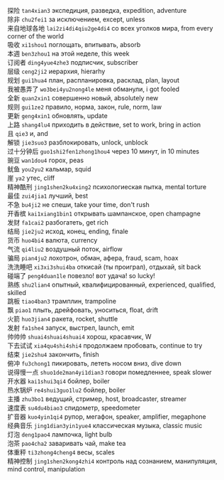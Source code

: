 探险 `tan4xian3` экспедиция, разведка, expedition, adventure  
除非 `chu2fei1` за исключением, except, unless  
来自地球各地 `lai2zi4di4qiu2ge4di4` со всех уголков мира, from every corner of the world  
吸收 `xi1shou1` поглощать, впитывать, absorb  
本週 `ben3zhou1` на этой неделе, this week  
订阅者 `ding4yue4zhe3` подписчик, subscriber  
层级 `ceng2ji2` иерархия, hierarhy  
规划 `gui1hua4` план, распланировка, расклад, plan, layout  
我被愚弄了 `wo3bei4yu2nong4le` меня обманули, i got fooled  
全新 `quan2xin1` совершенно новый, absolutely new  
规则 `gui1ze2` правило, норма, закон, rule, norm, law  
更新 `geng4xin1` обновлять, update  
上路 `shang4lu4` приходить в действие, set to work, bring in action  
且 `qie3` и, and  
解锁 `jie3suo3` разблокировать, unlock, unblock  
过十分钟后 `guo1shi2fen1zhong1hou4` через 10 минут, in 10 minutes  
豌豆 `wan1dou4` горох, peas  
鱿鱼 `you2yu2` кальмар, squid  
崖 `ya2` утес, cliff  
精神酷刑 `jing1shen2ku4xing2` психологиеская пытка, mental torture  
最佳 `zui4jia1` лучший, best  
不急 `bu4ji2` не спеши, take your time, don't rush  
开香槟 `kai1xiang1bin1` открывать шампанское, open champagne  
发财 `fa1cai2` разбогатеть, get rich  
结局 `jie2ju2` исход, конец, ending, finale  
货币 `huo4bi4` валюта, currency  
气流 `qi4liu2` воздушный поток, airflow  
骗局 `pian4ju2` лохотрон, обман, афера, fraud, scam, hoax  
洗洗睡吧 `xi3xi3shui4ba` откисай (ты проиграл), отдыхай, sit back  
碰端了 `peng4duan1le` повезло! вот удача! so lucky!  
熟练 `shu2lian4` опытный, квалифицированный, experienced, qualified, skilled  
跳板 `tiao4ban3` трамплин, trampoline  
飘 `piao1` плыть, дрейфовать, уноситься, float, drift  
火箭 `huo3jian4` ракета, rocket, shuttle  
发射 `fa1she4` запуск, выстрел, launch, emit  
帅帅帅 `shuai4shuai4shuai4` хорош, красавчик, W  
下去试试 `xia4qu4shi4shi4` продолжаем пробовать, continue to try  
结束 `jie2shu4` закончить, finish  
俯冲 `fu3chong1` пикировать, лететь носом вниз, dive down  
说得慢一点 `shuo1de2man4yi1dian3` говори помедленнее, speak slower  
开水器 `kai1shui3qi4` бойлер, boiler  
热水锅炉 `re4shui3guo1lu2` бойлер, boiler  
主播 `zhu3bo1` ведущий, стример, host, broadcaster, streamer  
速度表 `su4du4biao3` спидометр, speedometer  
扩音器 `kuo4yin1qi4` рупор, мегафон, speaker, amplifier, megaphone  
经典音乐 `jing1dian3yin1yue4` классическая музыка, classic music  
灯泡 `deng1pao4` лампочка, light bulb  
泡茶 `pao4cha2` заваривать чай, make tea  
体重秤 `ti3zhong4cheng4` весы, scales  
精神控制 `jing1shen2kong4zhi4` контроль над сознанием, манипуляция, mind control, manipulation
